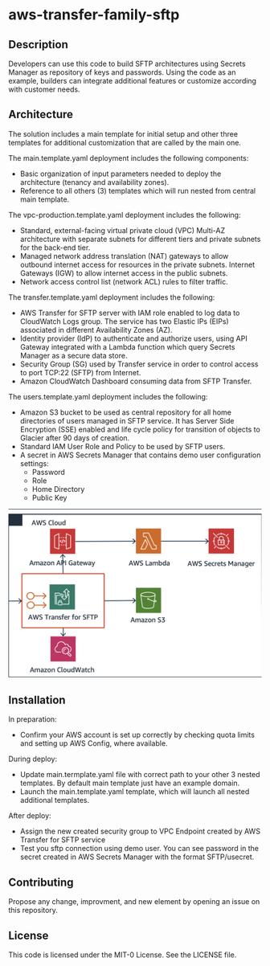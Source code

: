 # aws-transfer-family-sftp

## Description
Developers can use this code to build SFTP architectures using Secrets Manager as repository of keys and passwords. Using the code as an example, builders can integrate additional features or customize according with customer needs.

## Architecture

The solution includes a main template for initial setup and other three templates for additional customization that are called by the main one.

The main.template.yaml deployment includes the following components:
* Basic organization of input parameters needed to deploy the architecture (tenancy and availability zones).
* Reference to all others (3) templates which will run nested from central main template.

The vpc-production.template.yaml deployment includes the following:
* Standard, external-facing virtual private cloud (VPC) Multi-AZ architecture with separate subnets for different tiers and private subnets for the back-end tier.
* Managed network address translation (NAT) gateways to allow outbound internet access for resources in the private subnets. Internet Gateways (IGW) to allow internet access in the public subnets. 
* Network access control list (network ACL) rules to filter traffic.

The transfer.template.yaml deployment includes the following:
* AWS Transfer for SFTP server with IAM role enabled to log data to CloudWatch Logs group. The service has two Elastic IPs (EIPs) associated in different Availability Zones (AZ).
* Identity provider (IdP) to authenticate and authorize users, using API Gateway integrated with a Lambda function which query Secrets Manager as a secure data store.
* Security Group (SG) used by Transfer service in order to control access to port TCP:22 (SFTP) from Internet.
* Amazon CloudWatch Dashboard consuming data from SFTP Transfer.

The users.template.yaml deployment includes the following:
* Amazon S3 bucket to be used as central repository for all home directories of users managed in SFTP service. It has Server Side Encryption (SSE) enabled and life cycle policy for transition of objects to Glacier after 90 days of creation.
* Standard IAM User Role and Policy to be used by SFTP users.
* A secret in AWS Secrets Manager that contains demo user configuration settings:
    - Password
    - Role
    - Home Directory
    - Public Key

![sftp-arch.png](./sftp-arch.png)

## Installation
In preparation:
* Confirm your AWS account is set up correctly by checking quota limits and setting up AWS Config, where available.

During deploy:
* Update main.termplate.yaml file with correct path to your other 3 nested templates. By default main template just have an example domain.
* Launch the main.template.yaml template, which will launch all nested additional templates.

After deploy: 
* Assign the new created security group to VPC Endpoint created by AWS Transfer for SFTP service
* Test you sftp connection using demo user. You can see password in the secret created in AWS Secrets Manager with the format SFTP/usecret.

## Contributing
Propose any change, improvment, and new element by opening an issue on this repository.

## License
This code is licensed under the MIT-0 License. See the LICENSE file.
